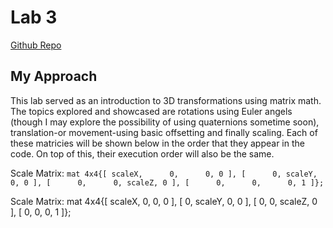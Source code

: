# Lab 3

[Github Repo](https://github.com/dturk0610/EE465)

## My Approach

This lab served as an introduction to 3D transformations using matrix math. The topics explored and showcased are rotations using Euler angels (though I may explore the possibility of using quaternions sometime soon), translation-or movement-using basic offsetting and finally scaling. Each of these matricies will be shown below in the order that they appear in the code. On top of this, their execution order will also be the same.

Scale Matrix:
 `mat 4x4{[ scaleX,      0,      0, 0 ],
         [      0, scaleY,      0, 0 ],
         [      0,      0, scaleZ, 0 ],
         [      0,      0,      0, 1 ]};`

Scale Matrix:
mat 4x4{[ scaleX,      0,      0, 0 ],
        [      0, scaleY,      0, 0 ],
        [      0,      0, scaleZ, 0 ],
        [      0,      0,      0, 1 ]};
